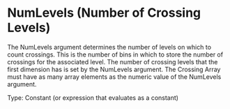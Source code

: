 # NumLevels (Number of Crossing Levels)

The NumLevels argument determines the number of levels on which to count crossings. This is the number of bins in which to store the number of crossings for the associated level. The number of crossing levels that the first dimension has is set by the NumLevels argument. The Crossing Array must have as many array elements as the numeric value of the NumLevels argument.

Type: Constant (or expression that evaluates as a constant)
